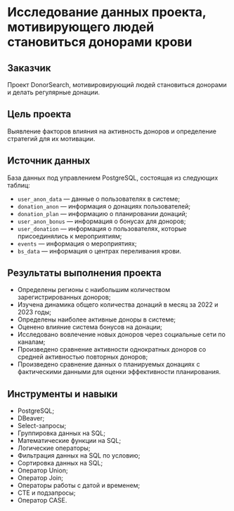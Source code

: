 # Исследование данных проекта, мотивирующего людей становиться донорами крови

## Заказчик 
Проект DonorSearch, мотивировирующий людей становиться донорами и делать регулярные донации.

## Цель проекта
Выявление факторов влияния на активность доноров и определение стратегий для их мотивации. 

## Источник данных
База данных под управлением PostgreSQL, состоящая из следующих таблиц: 
- `user_anon_data` — данные о пользователях в системе;
- `donation_anon` — информация о донациях пользователей;
- `donation_plan` — информацию о планировании донаций;
- `user_anon_bonus` — информация о бонусах для доноров;
- `user_donation` — информация о пользователях, которые присоединялись к мероприятиям;
- `events` — информация о мероприятиях;
- `bs_data` — информация о центрах переливания крови.

## Результаты выполнения проекта
- Определены регионы с наибольшим количеством зарегистрированных доноров;
- Изучена динамика общего количества донаций в месяц за 2022 и 2023 годы;
- Определены наиболее активные доноры в системе;
- Оценено влияние система бонусов на донации;
- Исследовано вовлечение новых доноров через социальные сети по каналам;
- Произведено сравнение активности однократных доноров со средней активностью повторных доноров;
- Произведено сравнение данных о планируемых донациях с фактическими данными для оценки эффективности планирования.

## Инструменты и навыки
- PostgreSQL;
- DBeaver;
- Select-запросы;
- Группировка данных на SQL;
- Математические функции на SQL;
- Логические операторы;
- Фильтрация данных на SQL по условию;
- Сортировка данных на SQL;
- Оператор Union;
- Оператор Join;
- Операторы работы с датой и временем;
- CTE и подзапросы;
- Оператор CASE.
